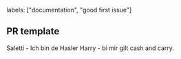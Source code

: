 labels: ["documentation", "good first issue"]


## PR template
Saletti - Ich bin de Hasler Harry - bi mir gilt cash and carry.
